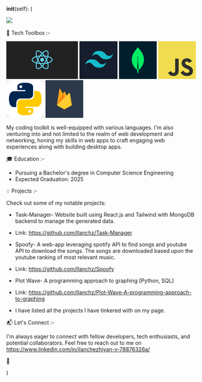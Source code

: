 __init__(self):
(

![](https://komarev.com/ghpvc/?username=Ilanchz&label=Profile-View-Count)

🚀 Tech Toolbox :-

![React Logo](logos/react_logo.jpg) ![Tailwind CSS Logo](logos/tailwind.jpg)
![MongoDB Logo](logos/mongo.jpg) ![Javascript Logo](logos/javascript.jpg)
![Python Logo](logos/python.jpg) ![Firebase logo](logos/firebase.png)
  
My coding toolkit is well-equipped with various languages. I'm also 
venturing into and not limited to the realm of web development and networking, 
honing my skills in web apps to 
craft engaging web experiences along with building desktop apps.

🎓 Education :-

- Pursuing a Bachelor's degree in Computer Science Engineering
- Expected Graduation: 2025

💡 Projects :-

Check out some of my notable projects:

- Task-Manager- Website built using React.js and Tailwind with MongoDB backend to manage the generated data.

- Link:
  https://github.com/Ilanchz/Task-Manager

- Spoofy- A web-app leveraging spotify   API to find songs and youtube API to   download the songs. The songs are      downloaded based upon the youtube      ranking of most relevant music.

- Link:
  https://github.com/Ilanchz/Spoofy


- Plot Wave- A programming approach to graphing [Python, SQL]
- Link: https://github.com/Ilanchz/Plot-Wave-A-programming-approach-to-graphing


- I have listed all the projects I have tinkered with on my page.


📬 Let's Connect :-

I'm always eager to connect with fellow developers, tech enthusiasts, and potential collaborators. 
Feel free to reach out to me on
https://www.linkedin.com/in/ilanchezhiyan-v-78876326a/

🌟


)
